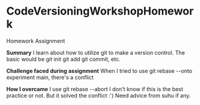# CodeVersioningWorkshopHomework
Homework Assignment

**Summary**
I learn about how to utilize git to make a version control.
The basic would be 
git init
git add
git commit, etc.

**Challenge faced during assignment**
When I tried to use git rebase --onto experiment main, there's a conflict

**How I overcame**
I use git rebase --abort
I don't know if this is the best practice or not. But it solved the conflict :')
Need advice from suhu if any. 
